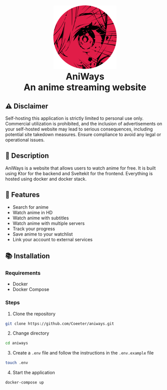 <h1 align="center">
  <img src="./website/static/logo.png" width="200" height="200" /><br>
  AniWays<br>
  An anime streaming website
</h1>

## ⚠️ Disclaimer

Self-hosting this application is strictly limited to personal use only. Commercial utilization is prohibited, and the inclusion of advertisements on your self-hosted website may lead to serious consequences, including potential site takedown measures. Ensure compliance to avoid any legal or operational issues.

## 📝 Description

AniWays is a website that allows users to watch anime for free. It is built using Ktor for the backend and Sveltekit for the frontend. Everything is hosted using docker and docker stack.

## 🚀 Features

- Search for anime
- Watch anime in HD
- Watch anime with subtitles
- Watch anime with multiple servers
- Track your progress
- Save anime to your watchlist
- Link your account to external services

## 📚 Installation

### Requirements

- Docker
- Docker Compose

### Steps

1. Clone the repository

```bash
git clone https://github.com/Coeeter/aniways.git
```

2. Change directory

```bash
cd aniways
```

3. Create a `.env` file and follow the instructions in the `.env.example` file

```bash
touch .env
```

4. Start the application

```bash
docker-compose up
```
